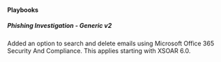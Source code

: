 
#### Playbooks
##### Phishing Investigation - Generic v2
Added an option to search and delete emails using Microsoft Office 365 Security And Compliance. This applies starting with XSOAR 6.0.

